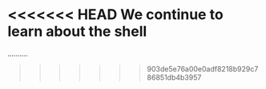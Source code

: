 <<<<<<< HEAD
We continue to learn about the shell
=======
..........
>>>>>>> 903de5e76a00e0adf8218b929c786851db4b3957
